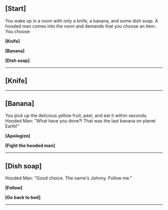 ## [Start]
You wake up in a room with only a knife, a banana, and some dish soap. A hooded man comes into the room and demands that you choose an item. You choose:

**[Knife]**

**[Banana]**

**[Dish soap]**

---

## [Knife]


---

## [Banana]
You pick up the delicious yellow fruit, peel, and eat it within seconds.
Hooded Man: "What have you done?! That was the last banana on planet Earth!"

**[Apologize]**

**[Fight the hooded man]**

---

## [Dish soap]
Hooded Man: "Good choice. The name's Johnny. Follow me."

**[Follow]**

**[Go back to bed]**

---